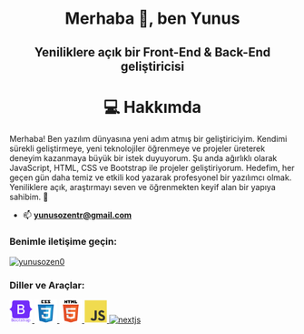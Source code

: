 <h1 align="center">Merhaba 👋, ben Yunus</h1>
<h2 align="center">Yeniliklere açık bir Front-End & Back-End geliştiricisi</h2>
<h1 align="center">💻 Hakkımda</h1> 
<p align="left">Merhaba! Ben yazılım dünyasına yeni adım atmış bir geliştiriciyim.
Kendimi sürekli geliştirmeye, yeni teknolojiler öğrenmeye ve projeler üreterek deneyim kazanmaya büyük bir istek duyuyorum.
Şu anda ağırlıklı olarak JavaScript, HTML, CSS ve Bootstrap ile projeler geliştiriyorum. Hedefim, her geçen gün daha temiz ve etkili kod yazarak profesyonel bir yazılımcı olmak.
Yeniliklere açık, araştırmayı seven ve öğrenmekten keyif alan bir yapıya sahibim. 🚀</p>

- 📫 **yunusozentr@gmail.com**

<h3 align="left">Benimle iletişime geçin:</h3>
<p align="left">
<a href="https://instagram.com/yunusozen0" target="blank"><img align=center" src = "https://raw.githubusercontent.com/rahuldkjain/github-profile-readme-generator/master/src/images/icons/Social/instagram.svg" alt = "yunusozen0" height = "30" genişlik="40" /></a>
</p>

<h3 align="left">Diller ve Araçlar:</h3>
<p align="left"> <a href="https://getbootstrap.com" target="_blank" rel="noreferrer"> <img src="https://raw.githubusercontent.com/devicons/devicon/master/icons/bootstrap/bootstrap-plain-wordmark.svg" alt="önyükleme" width="40" height="40"/> </a> <a href="https://www.w3schools.com/css/" target="_blank" rel="noreferrer"> <img src="https://raw.githubusercontent.com/devicons/devicon/master/icons/css3/css3-original-wordmark.svg" alt="css3" width="40" height="40"/> </a> <a href="https://www.w3.org/html/" target="_blank" rel="noreferrer"> <img src="https://raw.githubusercontent.com/devicons/devicon/master/icons/html5/html5-original-wordmark.svg" alt="html5" width="40" height="40"/> </a> <a href="https://developer.mozilla.org/en-US/docs/Web/JavaScript" target="_blank" rel="noreferrer"> <img src="https://raw.githubusercontent.com/devicons/devicon/master/icons/javascript/javascript-original.svg" alt="javascript" width="40" height="40"/> </a> <a href="https://nextjs.org/" target="_blank" rel="noreferrer"> <img src="https://cdn.worldvectorlogo.com/logos/nextjs-2.svg" alt="nextjs" width="40" height="40"/> </a> 
